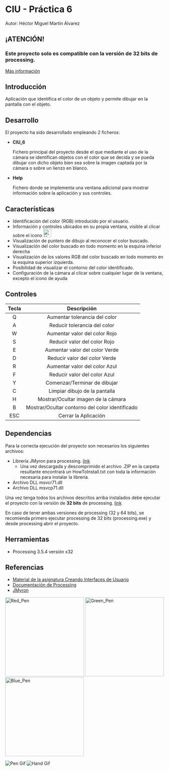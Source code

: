 # CIU - Práctica 6

Autor: Héctor Miguel Martín Álvarez

<h2>¡ATENCIÓN!</h2>
<h3>Este proyecto solo es compatible con la versión de 32 bits de processing.</h3>

[Más información](#dependencias)

## Introducción

Aplicación que identifica el color de un objeto y permite dibujar en la pantalla con el objeto.

## Desarrollo

El proyecto ha sido desarrollado empleando 2 ficheros: 
  - <b>CIU_6</b> </br><p>Fichero principal del proyecto desde el que mediante el uso de la cámara se identifican objetos con el color que se decida y se pueda dibujar con dicho objeto bien sea sobre la imagen captada por la cámara o sobre un lienzo en blanco.</p>
  - <b>Help</b> </br><p>Fichero donde se implementa una ventana adicional para mostrar información sobre la aplicación y sus controles.</p>

## Características

  - Identificación del color (RGB) introducido por el usuario.
  - Información y controles ubicados en su propia ventana, visible al clicar sobre el icono <img src="https://github.com/HectorMartinAlvarez/CIU_6/blob/main/CIU_6/data/help.jpg" alt="Help_Icon" width="25"/>  
  - Visualización de puntero de dibujo al reconocer el color buscado.
  - Visualización del color buscado en todo momento en la esquina inferior derecha
  - Visualización de los valores RGB del color buscado en todo momento en la esquina superior izquierda.
  - Posibilidad de visualizar el contorno del color identificado.
  - Configuración de la cámara al clicar sobre cualquier lugar de la ventana, excepto el icono de ayuda

## Controles

|Tecla|Descripción|
|:---:|:----------:|
|Q|Aumentar tolerancia del color|
|A|Reducir tolerancia del color|
|W|Aumentar valor del color Rojo|
|S|Reducir valor del color Rojo|
|E|Aumentar valor del color Verde|
|D|Reducir valor del color Verde|
|R|Aumentar valor del color Azul|
|F|Reducir valor del color Azul|
|Y|Comenzar/Terminar de dibujar|
|C|Limpiar dibujo de la pantalla|
|H|Mostrar/Ocultar imagen de la cámara|
|B|Mostrar/Ocultar contorno del color identificado|
|ESC|Cerrar la Aplicación|

## Dependencias

Para la correcta ejecución del proyecto son necesarios los siguientes archivos:
  - Librería JMyron para processing. [link](http://webcamxtra.sourceforge.net/download.shtml)
    - Una vez descargada y descomprimido el archivo .ZIP en la carpeta resultante encontrará un HowToInstall.txt con toda la información necesaria para instalar la librería.
  - Archivo DLL msvcr71.dll
  - Archivo DLL msvcp71.dll

Una vez tenga todos los archivos descritos arriba instalados debe ejecutar el proyecto con la versión de **32 bits** de processing. [link](https://processing.org/download)

En caso de tener ambas versiones de processing (32 y 64 bits), se recomienda primero ejecutar processing de 32 bits (processing.exe) y desde processing abrir el proyecto.

## Herramientas
  - Processing 3.5.4 versión x32

## Referencias
  - [Material de la asignatura Creando Interfaces de Usuario](https://github.com/otsedom/otsedom.github.io)
  - [Documentación de Processing](https://processing.org/reference)
  - [JMyron](http://webcamxtra.sourceforge.net/index.shtml)

<p float="left">
  <img src="https://github.com/HectorMartinAlvarez/CIU_6/blob/main/samples/red.png" alt="Red_Pen" width="250"/>
  <img src="https://github.com/HectorMartinAlvarez/CIU_6/blob/main/samples/green.png" alt="Green_Pen" width="250"/>
  <img src="https://github.com/HectorMartinAlvarez/CIU_6/blob/main/samples/blue.png" alt="Blue_Pen" width="250"/>
</p>

![Pen Gif](https://github.com/HectorMartinAlvarez/CIU_6/blob/main/samples/animation.gif)
![Hand Gif](https://github.com/HectorMartinAlvarez/CIU_6/blob/main/samples/animationHand.gif)
